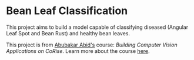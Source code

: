 # Bean Leaf Classification

This project aims to build a model capable of classifying diseased (Angular Leaf Spot and Bean Rust) and healthy bean leaves.

This project is from [Abubakar Abid's](https://www.linkedin.com/in/abid15/) course: *Building Computer Vision Applications on CoRise*.
Learn more about the course [here](https://corise.com/course/computer-vision).
